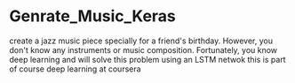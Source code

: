 # Genrate_Music_Keras
create a jazz music piece specially for a friend's birthday. However, you don't know any instruments or music composition. Fortunately, you know deep learning and will solve this problem using an LSTM netwok
this is part of course deep learning at coursera  
